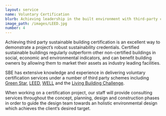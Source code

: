 ```yaml
---
layout: service
name: Voluntary Certification
blurb: Achieving leadership in the built environment with third-party certification
image_path: /images/LEED.jpg
number: 4
---
```



Achieving third party sustainable building certification is an excellent way to demonstrate a project’s robust sustainability credentials. Certified sustainable buildings regularly outperform other non-certified buildings in social, economic and environmental indicators, and can benefit building owners by allowing them to market their assets as industry leading facilities.

SBE has extensive knowledge and experience in delivering voluntary certification services under a number of third party schemes including [Green Star](http://new.gbca.org.au/), [LEED](https://new.usgbc.org/leed), [WELL](https://www.wellcertified.com/en/start-a-project)&nbsp;and the [Living Building Challenge](https://living-future.org/lbc/).

When working on a certification project, our staff will provide consulting services throughout the concept, planning, design and construction phases in order to guide the design team towards an holistic environmental design which achieves the client’s desired target.